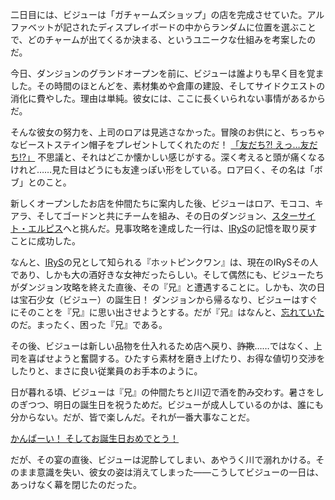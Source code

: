 <!-- title: 古石ビジュー -->
<!-- status: 生存 -->

二日目には、ビジューは「ガチャームズショップ」の店を完成させていた。アルファベットが記されたディスプレイボードの中からランダムに位置を選ぶことで、どのチャームが出てくるか決まる、というユニークな仕組みを考案したのだ。

今日、ダンジョンのグランドオープンを前に、ビジューは誰よりも早く目を覚ました。その時間のほとんどを、素材集めや倉庫の建設、そしてサイドクエストの消化に費やした。理由は単純。彼女には、ここに長くいられない事情があるからだ。

そんな彼女の努力を、上司のロアは見逃さなかった。冒険のお供にと、ちっちゃなビーストステイン帽子をプレゼントしてくれたのだ！ [「友だち?! えっ…友だち!?」](https://youtu.be/03m4uWAFfQg?t=4938) 不思議と、それはどこか懐かしい感じがする。深く考えると頭が痛くなるけれど……見た目はどうにも友達っぽい形をしている。ロア曰く、その名は「ボブ」とのこと。

新しくオープンしたお店を仲間たちに案内した後、ビジューはロア、モココ、キアラ、そしてゴードンと共にチームを組み、その日のダンジョン、[スターサイト・エルピス](https://www.youtube.com/live/03m4uWAFfQg?si=v8NPjzKF80d-iANM&t=7792)へと挑んだ。見事攻略を達成した一行は、[IRyS](https://www.youtube.com/live/03m4uWAFfQg?si=dmDDeTDMq-8PzOVB&t=9908)の記憶を取り戻すことに成功した。

なんと、[IRyS](https://www.youtube.com/live/03m4uWAFfQg?si=dmDDeTDMq-8PzOVB&t=9908)の兄として知られる『ホットピンクワン』は、現在のIRySその人であり、しかも大の酒好きな女神だったらしい。そして偶然にも、ビジューたちがダンジョン攻略を終えた直後、その『兄』と遭遇することに。しかも、次の日は宝石少女（ビジュー）の誕生日！ ダンジョンから帰るなり、ビジューはすぐにそのことを『兄』に思い出させようとする。だが『兄』はなんと、[忘れていた](https://youtu.be/03m4uWAFfQg?t=11179)のだ。まったく、困った『兄』である。

その後、ビジューは新しい品物を仕入れるため店へ戻り、~~詐欺~~……ではなく、上司を喜ばせようと奮闘する。ひたすら素材を磨き上げたり、お得な値切り交渉をしたりと、まさに良い従業員のお手本のように。

日が暮れる頃、ビジューは『兄』の仲間たちと川辺で酒を酌み交わす。暑さをしのぎつつ、明日の誕生日を祝うためだ。ビジューが成人しているのかは、誰にも分からない。だが、皆で楽しんだ。それが一番大事なことだ。

[かんぱーい！ そしてお誕生日おめでとう！](#embed:https://youtu.be/03m4uWAFfQg?t=14062)

だが、その宴の直後、ビジューは泥酔してしまい、あやうく川で溺れかける。そのまま意識を失い、彼女の姿は消えてしまった――こうしてビジューの一日は、あっけなく幕を閉じたのだった。